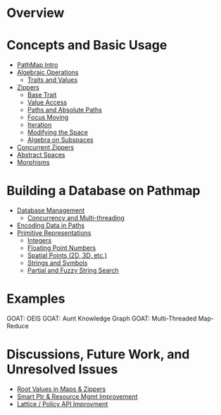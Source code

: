 # Overview

# Concepts and Basic Usage

- [PathMap Intro](./1.00.00_intro.md)
- [Algebraic Operations](./1.01.00_algebraic_ops.md)
    - [Traits and Values](./1.01.01_algebraic_traits.md)
- [Zippers](./1.02.00_zippers.md)
    - [Base Trait](./1.02.01_zipper_trait.md)
    - [Value Access](./1.02.02_zipper_values.md)
    - [Paths and Absolute Paths](1.02.03_zipper_paths.md)
    - [Focus Moving](1.02.04_zipper_moving.md)
    - [Iteration](./1.02.05_zipper_iter.md)
    - [Modifying the Space](./1.02.06_zipper_writing.md)
    - [Algebra on Subspaces](./1.02.07_zipper_algebra.md)
- [Concurrent Zippers](./1.03.00_multi_zipper.md)
- [Abstract Spaces](./1.04.00_abstract_zippers.md)
- [Morphisms](./1.05.00_morphisms.md)

# Building a Database on Pathmap

- [Database Management](./2.00.00_database_intro.md)
    - [Concurrency and Multi-threading](./2.00.01_concurrency.md)
- [Encoding Data in Paths](./2.01.00_encoding_overview.md)
- [Primitive Representations](./2.02.00_primitive_representations.md)
    - [Integers](./2.02.01_integer_encoding.md)
    - [Floating Point Numbers](./2.02.02_float_encoding.md)
    - [Spatial Points (2D, 3D, etc.)](./2.02.03_point_encoding.md)
    - [Strings and Symbols](./2.02.04_symbol_encoding.md)
    - [Partial and Fuzzy String Search](./2.02.05_fuzzy_search_encoding.md)

# Examples

GOAT: OEIS
GOAT: Aunt Knowledge Graph
GOAT: Multi-Threaded Map-Reduce

# Discussions, Future Work, and Unresolved Issues

- [Root Values in Maps & Zippers](./A.0001_map_root_values.md)
- [Smart Ptr & Resource Mgmt Improvement](./A.0002_smart_ptr_upgrade.md)
- [Lattice / Policy API Improvment](./A.0003_policy_API.md)

